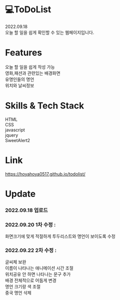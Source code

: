 # 💻ToDoList
2022.09.18<br>
오늘 할 일을 쉽게 확인할 수 있는 웹페이지입니다.
# Features
오늘 할 일을 쉽게 작성 가능<br>
영화,패션과 관련있는 배경화면<br>
유명인들의 명언<br>
위치와 날씨정보<br>
# Skills & Tech Stack
HTML<br>
CSS<br>
javascript<br>
jquery<br>
SweetAlert2<br>
# Link
https://hoyahoya0517.github.io/todolist/
# Update
<h3>2022.09.18 업로드 </h3>
<h3>2022.09.20 1차 수정 : </h3>
화면크기에 맞게 적절하게 투두리스트와 명언이 보이도록 수정<br>
<h3>2022.09.22 2차 수정 : </h3>
글씨체 보완<br>
이름이 나타나는 애니메이션 시간 조절<br>
위치공유 안 하면 나타나는 문구 추가<br>
배경 전체적으로 어둡게 변경<br>
명언 크기랑 색 조절<br>
중국 명언 삭제<br>
